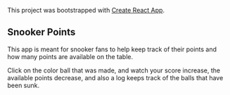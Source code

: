 This project was bootstrapped with [Create React App](https://github.com/facebook/create-react-app).

## Snooker Points

This app is meant for snooker fans to help keep track of their points and how many points are available on the table.

Click on the color ball that was made, and watch your score increase, the available points decrease, and also a log keeps track of the balls that have been sunk.
